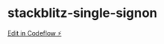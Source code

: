 # stackblitz-single-signon

[Edit in Codeflow ⚡️](https://stackblitz.com/~/github.com/kalburgimanjunath/stackblitz-single-signon)